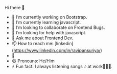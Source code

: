 Hi there 👋


- 🔭 I’m currently working on Bootstrap.
- 🌱 I’m currently learning javascript.
- 👯 I’m looking to collaborate on Frontend Bugs.
- 🤔 I’m looking for help with javascript.
- 💬 Ask me about Frontend Dev.
- 📫 How to reach me: [linkedin] (https://www.linkedin.com/in/ravipansuriya/)
- 👀 
- 😄 Pronouns: He/Him
- ⚡ Fun fact: I always listening songs 🎶 at work🧑🏻‍💻.
